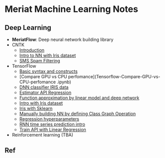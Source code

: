 <link rel="stylesheet" href="https://maxcdn.bootstrapcdn.com/font-awesome/4.6.1/css/font-awesome.min.css">

# Meriat Machine Learning Notes

## Deep Learning

* **MeriatFlow**: Deep neural network building library
* CNTK
    * [Introduction](CNTK-Introduction.ipynb)
    * [Intro to NN with Iris dataset](CNTK-Intro-to-NN-with-Iris-dataset.ipynb)
    * [SMS Spam Filtering](CNTK-SMS-Spam-Filtering.ipynb)
* TensorFlow
    * [Basic syntax and constructs](Tensorflow-Basic-syntax-and-constructs.ipynb)
    * [Compare GPU vs CPU perfomance](Tensorflow-Compare-GPU-vs-CPU-perfomance .ipynb)
    * [DNN classifier IRIS data](Tensorflow-DNN-classifier-IRIS-data.ipynb)
    * [Estimator API Regression](Tensorflow-Estimator-API-Regression-Example.ipynb)
    * [Function approximation by linear model and deep network](Tensorflow-Function-approximation-by-linear-model-and-deep-network.ipynb)
    * [Intro with Iris dataset](Tensorflow-Iris.ipynb)
    * [Iris with Sklearn](Tensorflow-Iris-with-Sklearn.ipynb)
    * [Manually building NN by defining Class Graph Operation](Tensorflow-Manually-building-NN-by-defining-Class-Graph-Operation.ipynb)
    * [Regression hyperparameters](Tensorflow-Regression-hyperparameters.ipynb)
    * [RNN time series prediction intro](Tensorflow-RNN-time-series-prediction-intro.ipynb)
    * [Train API with Linear Regression](Tensorflow-Train-API-with-Linear-Regression.ipynb)
* Reinforcement learning (TBA)


## Ref

